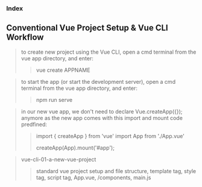 ### Index 

## Conventional Vue Project Setup & Vue CLI Workflow

> to create new project using the Vue CLI, open a cmd terminal from the vue app directory, and enter:
>> vue create APPNAME

> to start the app (or start the development server), open a cmd terminal from the vue app directory, and enter:
>> npm run serve

> in our new vue app, we don't need to declare Vue.createApp({}); anymore as the new app comes with this import and mount code predfined:
>> import { createApp } from 'vue'
>> import App from './App.vue'
>>
>> createApp(App).mount('#app');

> vue-cli-01-a-new-vue-project
>> standard vue project setup and file structure, template tag, style tag, script tag,
>> App.vue, /components, main.js